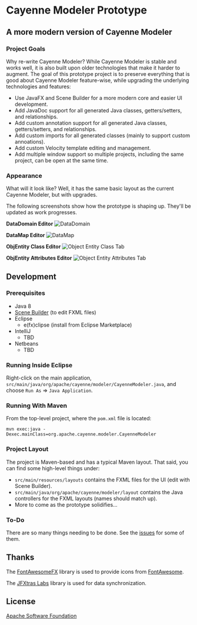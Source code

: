 # Cayenne Modeler Prototype
## A more modern version of Cayenne Modeler

### Project Goals

Why re-write Cayenne Modeler?  While Cayenne Modeler is stable and works well, it is also built upon older technologies that make it harder to augment.  The goal of this prototype project is to preserve everything that is good about Cayenne Modeler feature-wise, while upgrading the underlying technologies and features:

* Use JavaFX and Scene Builder for a more modern core and easier UI development.
* Add JavaDoc support for all generated Java classes, getters/setters, and relationships.
* Add custom annotation support for all generated Java classes, getters/setters, and relationships.
* Add custom imports for all generated classes (mainly to support custom annoations).
* Add custom Velocity template editing and management.
* Add multiple window support so multiple projects, including the same project, can be open at the same time.

### Appearance

What will it look like?  Well, it has the same basic layout as the current Cayenne Modeler, but with upgrades.

The following screenshots show how the prototype is shaping up.  They'll be updated as work progresses.

**DataDomain Editor**
![DataDomain](https://dl.dropboxusercontent.com/u/54311650/CayenneModelerPrototype/DataDomain.png)

**DataMap Editor**
![DataMap](https://dl.dropboxusercontent.com/u/54311650/CayenneModelerPrototype/DataMap.png)

**ObjEntity Class Editor**
![Object Entity Class Tab](https://dl.dropboxusercontent.com/u/54311650/CayenneModelerPrototype/ObjectEntity1.png)

**ObjEntity Attributes Editor**
![Object Entity Attributes Tab](https://dl.dropboxusercontent.com/u/54311650/CayenneModelerPrototype/ObjectEntity2.png)

## Development

### Prerequisites

* Java 8
* [Scene Builder](http://gluonhq.com/open-source/scene-builder/)
    (to edit FXML files)
* Eclipse
    * e(fx)clipse (install from Eclipse Marketplace)
* IntelliJ
    * TBD
* Netbeans
    * TBD

### Running Inside Eclipse

Right-click on the main application,
`src/main/java/org/apache/cayenne/modeler/CayenneModeler.java`,
and choose `Run As` => `Java Application`.

### Running With Maven

From the top-level project, where the `pom.xml` file is located:

`mvn exec:java -Dexec.mainClass=org.apache.cayenne.modeler.CayenneModeler`

### Project Layout

The project is Maven-based and has a typical Maven layout.  That said, you can find some high-level things under:

* `src/main/resources/layouts` contains the FXML files for the UI (edit with Scene Builder).
* `src/main/java/org/apache/cayenne/modeler/layout` contains the Java controllers for the FXML layouts (names should match up).
* More to come as the prototype solidifies...

### To-Do

There are so many things needing to be done.  See the [issues](https://github.com/mrg/CMP/issues) for some of them.

## Thanks

The [FontAwesomeFX](https://bitbucket.org/Jerady/fontawesomefx) library is used to provide icons from [FontAwesome](https://fortawesome.github.io/Font-Awesome/).

The [JFXtras Labs](http://jfxtras.org/) library is used for data synchronization.

## License

[Apache Software Foundation](http://www.apache.org/licenses/LICENSE-2.0)
